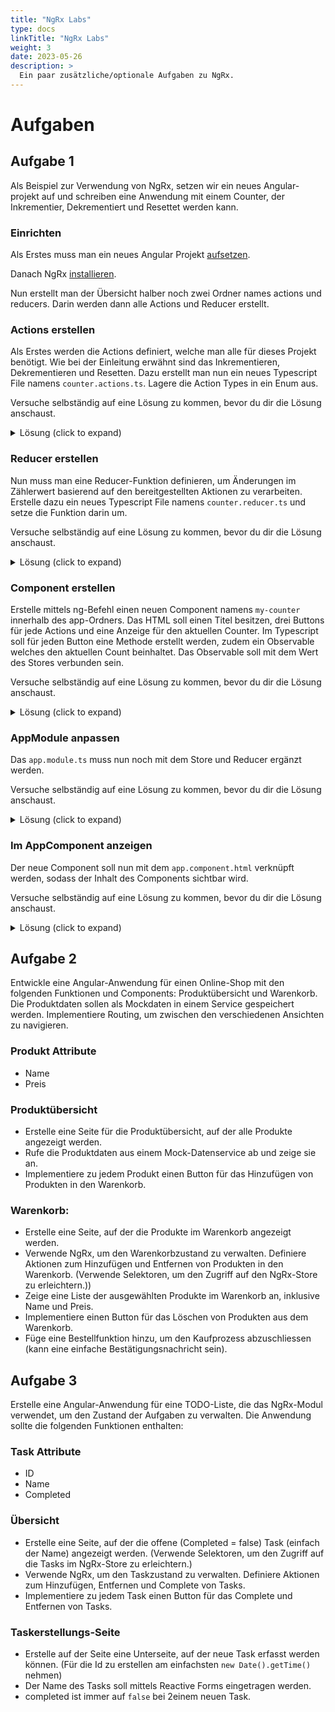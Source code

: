 ```yaml
---
title: "NgRx Labs"
type: docs
linkTitle: "NgRx Labs"
weight: 3
date: 2023-05-26
description: >
  Ein paar zusätzliche/optionale Aufgaben zu NgRx.
---
```


# Aufgaben

## Aufgabe 1

Als Beispiel zur Verwendung von NgRx, setzen wir ein neues Angular-projekt auf und schreiben eine Anwendung mit einem Counter, der Inkrementier, Dekrementiert und Resettet werden kann.

### Einrichten

Als Erstes muss man ein neues Angular Projekt [aufsetzen](../../../../docs/03_web/06_angular/02_1_einfuehrung#angular-projekt-aufsetzen).

Danach NgRx [installieren](../../../../docs/03_web/07_angular-ngrx/01_ngrx#installation).

Nun erstellt man der Übersicht halber noch zwei Ordner names actions und reducers. Darin werden dann alle Actions und Reducer erstellt.

### Actions erstellen

Als Erstes werden die Actions definiert, welche man alle für dieses Projekt benötigt. Wie bei der Einleitung erwähnt sind das Inkrementieren, Dekrementieren und Resetten. Dazu erstellt man nun ein neues Typescript File namens `counter.actions.ts`.
Lagere die Action Types in ein Enum aus.

Versuche selbständig auf eine Lösung zu kommen, bevor du dir die Lösung anschaust.

<details>
<summary>Lösung (click to expand)</summary>

```typescript
export enum ActionTypes {
  INCREMENT = "[Counter Component] Increment",
  DECREMENT = "[Counter Component] Decrement",
  RESET = "[Counter Component] Reset",
}
```

```typescript
import { createAction } from "@ngrx/store";

export const increment = createAction(ActionTypes.INCREMENT);
export const decrement = createAction(ActionTypes.DECREMENT);
export const reset = createAction(ActionTypes.RESET);
```

</details>

### Reducer erstellen

Nun muss man eine Reducer-Funktion definieren, um Änderungen im Zählerwert basierend auf den bereitgestellten Aktionen zu verarbeiten. Erstelle dazu ein neues Typescript File namens `counter.reducer.ts` und setze die Funktion darin um.

Versuche selbständig auf eine Lösung zu kommen, bevor du dir die Lösung anschaust.

<details>
<summary>Lösung (click to expand)</summary>

```typescript
import { createReducer, on } from "@ngrx/store";
import { increment, decrement, reset } from "./counter.actions";

export const initialState = 0;

export const counterReducer = createReducer(
  initialState,
  on(increment, (state) => state + 1),
  on(decrement, (state) => state - 1),
  on(reset, (state) => 0),
);
```

</details>

### Component erstellen

Erstelle mittels ng-Befehl einen neuen Component namens `my-counter` innerhalb des app-Ordners. Das HTML soll einen Titel besitzen, drei Buttons für jede Actions und eine Anzeige für den aktuellen Counter.
Im Typescript soll für jeden Button eine Methode erstellt werden, zudem ein Observable welches den aktuellen Count beinhaltet. Das Observable soll mit dem Wert des Stores verbunden sein.

Versuche selbständig auf eine Lösung zu kommen, bevor du dir die Lösung anschaust.

<details>
<summary>Lösung (click to expand)</summary>

```typescript
import { Component } from "@angular/core";
import { Store } from "@ngrx/store";
import { Observable } from "rxjs";
import { increment, decrement, reset } from "../counter.actions";

@Component({
  selector: "app-my-counter",
  templateUrl: "./my-counter.component.html",
})
export class MyCounterComponent {
  count$: Observable<number>;

  constructor(private store: Store<{ count: number }>) {
    this.count$ = store.select("count");
  }

  increment() {
    this.store.dispatch(increment());
  }

  decrement() {
    this.store.dispatch(decrement());
  }

  reset() {
    this.store.dispatch(reset());
  }
}
```

```html
<button (click)="increment()">Increment</button>

<div>Current Count: {{ count$ | async }}</div>

<button (click)="decrement()">Decrement</button>

<button (click)="reset()">Reset Counter</button>
```

</details>

### AppModule anpassen

Das `app.module.ts` muss nun noch mit dem Store und Reducer ergänzt werden.

Versuche selbständig auf eine Lösung zu kommen, bevor du dir die Lösung anschaust.

<details>
<summary>Lösung (click to expand)</summary>

```typescript
import { BrowserModule } from "@angular/platform-browser";
import { NgModule } from "@angular/core";

import { AppComponent } from "./app.component";

import { StoreModule } from "@ngrx/store";
import { counterReducer } from "./counter.reducer";
import { MyCounterComponent } from "./my-counter/my-counter.component";

@NgModule({
  declarations: [AppComponent, MyCounterComponent],
  imports: [BrowserModule, StoreModule.forRoot({ count: counterReducer })],
  providers: [],
  bootstrap: [AppComponent],
})
export class AppModule {}
```

</details>

### Im AppComponent anzeigen

Der neue Component soll nun mit dem `app.component.html` verknüpft werden, sodass der Inhalt des Components sichtbar wird.

Versuche selbständig auf eine Lösung zu kommen, bevor du dir die Lösung anschaust.

<details>
<summary>Lösung (click to expand)</summary>

```html
<h1>NgRx Tutorial</h1>

<app-my-counter></app-my-counter>
```

</details>

## Aufgabe 2

Entwickle eine Angular-Anwendung für einen Online-Shop mit den folgenden Funktionen und Components: Produktübersicht und Warenkorb. Die Produktdaten sollen als Mockdaten in einem Service gespeichert werden. Implementiere Routing, um zwischen den verschiedenen Ansichten zu navigieren.

### Produkt Attribute

- Name
- Preis

### Produktübersicht

- Erstelle eine Seite für die Produktübersicht, auf der alle Produkte angezeigt werden.
- Rufe die Produktdaten aus einem Mock-Datenservice ab und zeige sie an.
- Implementiere zu jedem Produkt einen Button für das Hinzufügen von Produkten in den Warenkorb.

### Warenkorb:

- Erstelle eine Seite, auf der die Produkte im Warenkorb angezeigt werden.
- Verwende NgRx, um den Warenkorbzustand zu verwalten. Definiere Aktionen zum Hinzufügen und Entfernen von Produkten in den Warenkorb. (Verwende Selektoren, um den Zugriff auf den NgRx-Store zu erleichtern.))
- Zeige eine Liste der ausgewählten Produkte im Warenkorb an, inklusive Name und Preis.
- Implementiere einen Button für das Löschen von Produkten aus dem Warenkorb.
- Füge eine Bestellfunktion hinzu, um den Kaufprozess abzuschliessen (kann eine einfache Bestätigungsnachricht sein).

## Aufgabe 3

Erstelle eine Angular-Anwendung für eine TODO-Liste, die das NgRx-Modul verwendet, um den Zustand der Aufgaben zu verwalten. Die Anwendung sollte die folgenden Funktionen enthalten:

### Task Attribute

- ID
- Name
- Completed

### Übersicht

- Erstelle eine Seite, auf der die offene (Completed = false) Task (einfach der Name) angezeigt werden. (Verwende Selektoren, um den Zugriff auf die Tasks im NgRx-Store zu erleichtern.)
- Verwende NgRx, um den Taskzustand zu verwalten. Definiere Aktionen zum Hinzufügen, Entfernen und Complete von Tasks.
- Implementiere zu jedem Task einen Button für das Complete und Entfernen von Tasks.

### Taskerstellungs-Seite

- Erstelle auf der Seite eine Unterseite, auf der neue Task erfasst werden können. (Für die Id zu erstellen am einfachsten `new Date().getTime()` nehmen)
- Der Name des Tasks soll mittels Reactive Forms eingetragen werden.
- completed ist immer auf `false` bei 2einem neuen Task.
